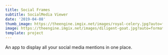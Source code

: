 ```yaml
---
title: Social Frames
subtitle: SocialMedia Viewer
date: '2019-04-08'
thumb_image: https://theengine.imgix.net/images/royal-celery.jpg?auto=format,enhance&q=60
image: https://theengine.imgix.net/images/diligent-goat.jpg?auto=format,enhance&q=60
template: project
---
```

An app to display all your social media mentions in one place.
